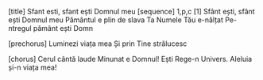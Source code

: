 [title] Sfant esti, sfant ești Domnul meu
[sequence] 1,p,c
[1]
Sfânt ești, sfânt ești Domnul meu
Pământul e plin de slava Ta
Numele Tău e-nălțat
Pe-ntregul pământ ești Domn

[prechorus]
Luminezi viața mea
Și prin Tine strălucesc

[chorus]
Cerul cântă laude
Minunat e Domnul!
Ești Rege-n Univers.
Aleluia și-n viața mea!

